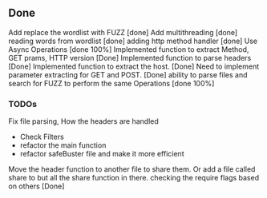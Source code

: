 
## Done
Add replace the wordlist with FUZZ [done]
Add multithreading [done]
reading words from wordlist [done]
adding http method handler [done]
Use Async Operations [done 100%]
Implemented function to extract Method, GET prams, HTTP version [Done]
Implemented function to parse headers [Done]
Implemented function to extract the host. [Done]
Need to implement parameter extracting for GET and POST. [Done]
ability to parse files and search for FUZZ to perform the same Operations [done 100%]
### TODOs
Fix file parsing, How the headers are handled
- Check Filters
- refactor the main function
- refactor safeBuster file and make it more efficient

Move the header function to another file to share them. Or add a file called share to but all the share function in there.
checking the require flags based on others [Done]
